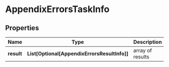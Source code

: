 # AppendixErrorsTaskInfo


## Properties

| Name | Type | Description | Notes |
|------------ | ------------- | ------------- | -------------|
**result** | **List[Optional[AppendixErrorsResultInfo]]** | array of results |[optional]|